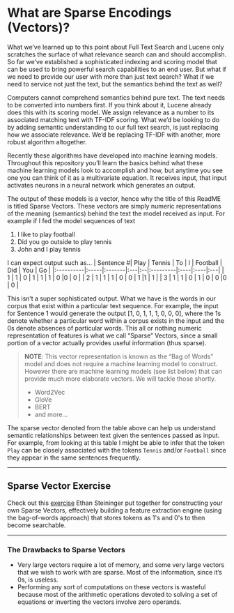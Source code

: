# What are Sparse Encodings (Vectors)?

What we’ve learned up to this point about Full Text Search and Lucene only scratches the surface of what relevance search can and should accomplish. So far we’ve established a sophisticated indexing and scoring model that can be used to bring powerful search capabilities to an end user. But what if we need to provide our user with more than just text search? What if we need to service not just the text, but the semantics behind the text as well?

Computers cannot comprehend semantics behind pure text. The text needs to be converted into numbers first. If you think about it, Lucene already does this with its scoring model. We assign relevance as a number to its associated matching text with TF-IDF scoring. What we’d be looking to do by adding semantic understanding to our full text search, is just replacing how we associate relevance. We’d be replacing TF-IDF with another, more robust algorithm altogether. 

Recently these algorithms have developed into machine learning models. Throughout this repository you’ll learn the basics behind what these machine learning models look to accomplish and how, but anytime you see one you can think of it as a multivariate equation. It receives input, that input activates neurons in a neural network which generates an output. 

The output of these models is a vector, hence why the title of this ReadME is titled Sparse Vectors. These vectors are simply numeric representations of the meaning (semantics) behind the text the model received as input. For example if I fed the model sequences of text
1. I like to play football
2. Did you go outside to play tennis
3. John and I play tennis

I can expect output such as…
| Sentence #| Play | Tennis | To | I | Football | Did | You | Go |
|:----------|:-----|:-------|:---|:--|:---------|:----|:----|:---|
| 1         | 1    | 0      | 1  | 1 | 1        | 0   |0    | 0  |
| 2         | 1    | 1      | 1  | 0 | 0        | 1   |1    | 1  |
| 3         | 1    | 1      | 0  | 1 | 0        | 0   |0    | 0  |

This isn’t a super sophisticated output. What we have is the words in our corpus that exist within a particular text sequence. For example, the input for Sentence 1 would generate the output [1, 0, 1, 1, 1, 0, 0, 0], where the 1s denote whether a particular word within a corpus exists in the input and the 0s denote absences of particular words. This all or nothing numeric representation of features is what we call “Sparse” Vectors, since a small portion of a vector actually provides useful information (thus sparse). 

> **NOTE**: This vector representation is known as the “Bag of Words” model and does not require a machine learning model to construct. However there are machine learning models (see list below) that can provide much more elaborate vectors. We will tackle those shortly.
> - Word2Vec
> - GloVe
> - BERT
> - and more...

The sparse vector denoted from the table above can help us understand semantic relationships between text given the sentences passed as input. For example, from looking at this table I might be able to infer that the token `Play` can be closely associated with the tokens `Tennis` and/or `Football` since they appear in the same sentences frequently. 

-------------------------------------------------------------------------------------------------------------------------------------

## Sparse Vector Exercise

Check out this [exercise](https://github.com/esteininger/vector-search/blob/master/foundations/sparse-vector-tutorial/Sparse%20Vector%20Tutorial.ipynb) Ethan Steininger put together for constructing your own Sparse Vectors, effectively building a feature extraction engine (using the bag-of-words approach) that stores tokens as 1's and 0's to then become searchable.

-------------------------------------------------------------------------------------------------------------------------------------

### The Drawbacks to Sparse Vectors
- Very large vectors require a lot of memory, and some very large vectors that we wish to work with are sparse. Most of the information, since it’s 0s, is useless.
- Performing any sort of computations on these vectors is wasteful because most of the arithmetic operations devoted to solving a set of equations or inverting the vectors involve zero operands.
